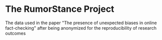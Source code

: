 # The RumorStance Project
The data used in the paper "The presence of unexpected biases in online fact-checking" after being anonymized for the reproducibility of research outcomes
